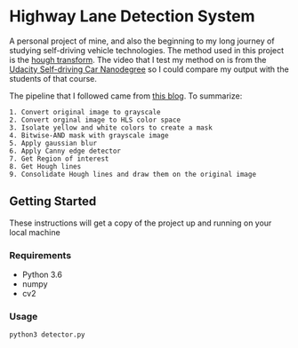 # Highway Lane Detection System 

A personal project of mine, and also the beginning to my long journey of studying self-driving vehicle technologies. The method used in this project is the [hough transform](http://web.ipac.caltech.edu/staff/fmasci/home/astro_refs/HoughTrans_lines_09.pdf). The video that I test my method on is from the [Udacity Self-driving Car Nanodegree](https://www.udacity.com/course/self-driving-car-engineer-nanodegree--nd013) so I could compare my output with the students of that course. 

The pipeline that I followed came from [this blog](https://towardsdatascience.com/finding-lane-lines-simple-pipeline-for-lane-detection-d02b62e7572b). To summarize: 

```
1. Convert original image to grayscale 
2. Convert orginal image to HLS color space 
3. Isolate yellow and white colors to create a mask 
4. Bitwise-AND mask with grayscale image 
5. Apply gaussian blur 
6. Apply Canny edge detector 
7. Get Region of interest 
8. Get Hough lines 
9. Consolidate Hough lines and draw them on the original image 
```

## Getting Started 
These instructions will get a copy of the project up and running on your local machine 
### Requirements
- Python 3.6 
- numpy 
- cv2 
### Usage 
``` 
python3 detector.py 
``` 
